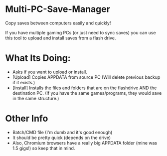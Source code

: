 # Multi-PC-Save-Manager
Copy saves between computers easily and quickly!

If you have multiple gaming PCs (or just need to sync saves) you can use this tool to upload and install saves from a flash drive.

# What Its Doing:
- Asks if you want to upload or install.
- [Upload] Copies APPDATA from source PC (Will delete previous backup if it exists.)
- [Install] Installs the files and folders that are on the flashdrive AND the destination PC. (If you have the same games/programs, they would save in the same structure.)

# Other Info
- Batch/CMD file (I'm dumb and it's good enough)
- It should be pretty quick (depends on the drive)
- Also, Chromium browsers have a really big APPDATA folder (mine was 1.5 gigs!) so keep that in mind.
